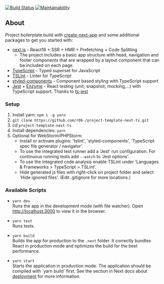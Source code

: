 [![Build Status](https://travis-ci.org/r0b-/project-template-next-ts.svg?branch=master)](https://travis-ci.org/r0b-/project-template-next-ts)
[![Maintainability](https://api.codeclimate.com/v1/badges/a52c8bdcf626ce83dfd9/maintainability)](https://codeclimate.com/github/r0b-/project-template-next-ts/maintainability)

## About

Project boilerplate build with [create-next-app](https://open.segment.com/create-next-app) and some additional packages to get you started with:
- [next.js](https://github.com/zeit/next.js/) - React16 + SSR + HMR + Prefetching + Code Splitting
    - The project includes a basic app structure with head, navigation and footer components that are wrapped by a layout component that can be included on each page.
- [TypeScript](https://www.typescriptlang.org) - Typed superset for JavaScript
- [TSLint](https://palantir.github.io/tslint/) - Linter for TypeScript
- [styled-components](https://www.styled-components.com/) - Component based styling with TypeScript support
- [Jest](https://facebook.github.io/jest/) + [Enzyme](http://airbnb.io/enzyme/) - React testing (unit, snapshot, mocking,...) with TypeScript support. Thanks to [ts-jest](https://github.com/kulshekhar/ts-jest)
      
### Setup

1. Install yarn: `npm i -g yarn`
2. `git clone https://github.com/r0b-/project-template-next-ts.git`
3. cd `project-template-next-ts`
4. Install dependencies: `yarn`
5. Optional for WebStorm/PHPStorm:<br> 
    - Install or activate plugins: 'tslint', 'styled-components', 'TypeScript spec file generator / navigator'.
    - To use the integrated test runner add a 'Jest' run configuration. For continuous running tests add `--watch` to 'Jest options'.
    - To use the integrated code analysis enable TSLint under 'Languages & Frameworks > TypeScript > TSLint'.  
    - Hide generated js files with right-click on project folder and select 'Hide ignored files'. (Edit .gitignore for more locations.)

### Available Scripts

- `yarn dev`<br>Runs the app in the development mode (with file watcher).
Open [http://localhost:3000](http://localhost:3000) to view it in the browser.

- `yarn test`<br>Runs tests.

- `yarn build`<br>Builds the app for production to the `.next` folder.
It correctly bundles React in production mode and optimizes the build for the best performance.

- `yarn start`<br>Starts the application in production mode.
The application should be compiled with \`yarn build\` first.
See the section in Next docs about [deployment](https://github.com/zeit/next.js/wiki/Deployment) for more information.
